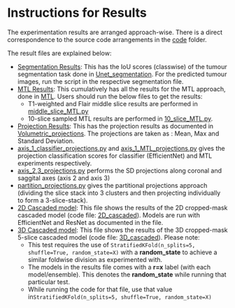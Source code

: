 # Instructions for Results

The experimentation results are arranged approach-wise. There is a direct correspondence to the source code arrangements in the [code](https://github.com/Deepan2486/Radiogenomic-classification-glioblastoma-multimodal-3D-MRI/tree/main/code/) folder.

The result files are explained below:
* [Segmentation Results](segmentation_results.pdf): This has the IoU scores (classwise) of the tumour segmentation task done in [Unet_segmentation](https://github.com/Deepan2486/Radiogenomic-classification-glioblastoma-multimodal-3D-MRI/tree/main/code/Unet_segmentation/). For the predicted tumour images, run the script in the respective segmentation file. 
* [MTL Results](MTL_results.pdf): This cumulatively has all the results for the MTL approach, done in  [MTL](https://github.com/Deepan2486/Radiogenomic-classification-glioblastoma-multimodal-3D-MRI/tree/main/code/UNet_MTL/). Users should run the below files to get the results:
  * T1-weighted and Flair middle slice results are performed in [middle_slice_MTL.py](https://github.com/Deepan2486/Radiogenomic-classification-glioblastoma-multimodal-3D-MRI/tree/main/code/UNet_MTL/middle_slice_MTL.py)
  * 10-slice sampled MTL results are performed in [10_slice_MTL.py](https://github.com/Deepan2486/Radiogenomic-classification-glioblastoma-multimodal-3D-MRI/tree/main/code/UNet_MTL/10_slice_MTL.py). 
* [Projection Results](projection_results.pdf): This has the projection results as documented in [Volumetric_projections](https://github.com/Deepan2486/Radiogenomic-classification-glioblastoma-multimodal-3D-MRI/tree/main/code/volumetric_projections_classification/). The projections are taken as : Mean, Max and Standard Deviation. 
 * [axis_1_classifier_projections.py](https://github.com/Deepan2486/Radiogenomic-classification-glioblastoma-multimodal-3D-MRI/tree/main/code/volumetric_projections_classification/AXIS_1_classifier_projection_training_testing.py) and [axis_1_MTL_projections.py](https://github.com/Deepan2486/Radiogenomic-classification-glioblastoma-multimodal-3D-MRI/tree/main/code/volumetric_projections_classification/AXIS_1_MTL_projection_training_testing.py) gives the projection classification scores for classifier (EfficientNet) and MTL experiments respectively. 
 * [axis_2,3_projections.py](https://github.com/Deepan2486/Radiogenomic-classification-glioblastoma-multimodal-3D-MRI/tree/main/code/volumetric_projections_classification/AXIS_2,3_projection_training_testing.py) performs the SD projections along coronal and saggital axes (axis 2 and axis 3)
 * [partition_projections.py](https://github.com/Deepan2486/Radiogenomic-classification-glioblastoma-multimodal-3D-MRI/tree/main/code/volumetric_projections_classification/partitional_projection_training_testing.py) gives the partitional projections approach (dividing the slice stack into 3 clusters and then projecting individually to form a 3-slice-stack).
* [2D Cascaded model](2D_cascaded_results.pdf): This file shows the results of the 2D cropped-mask cascaded model (code file: [2D_cascaded](/code/2D_cropped_cascaded)). Models are run with EfficientNet and ResNet as documented in the file.
* [3D Cascaded model](3D_cascaded_results.pdf): This file shows the results of the 3D cropped-mask 5-slice cascaded model (code file: [3D_cascaded](/code/3D_cropped_cascaded)). Please note:
  * This test requires the use of ```StratifiedKFold(n_splits=5, shuffle=True, random_state=X)``` with a **random_state** to achieve a similar foldwise division as experimented with.
  * The models in the results file comes with a **r=x** label (with each model/ensemble). This denotes the **random_state** while running that particular test. 
  * While running the code for that file, use that value in```StratifiedKFold(n_splits=5, shuffle=True, random_state=X)```
